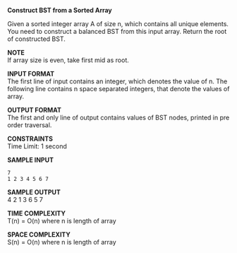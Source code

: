 **Construct BST from a Sorted Array**

Given a sorted integer array A of size n, which contains all unique elements. You need to construct a balanced BST from this input array. Return the root of constructed BST.

**NOTE**\
If array size is even, take first mid as root.

**INPUT FORMAT**\
The first line of input contains an integer, which denotes the value of n. The following line contains n space separated integers, that denote the values of array.

**OUTPUT FORMAT**\
The first and only line of output contains values of BST nodes, printed in pre order traversal.

**CONSTRAINTS**\
Time Limit: 1 second

**SAMPLE INPUT**
```
7
1 2 3 4 5 6 7
```

**SAMPLE OUTPUT**\
4 2 1 3 6 5 7 

**TIME COMPLEXITY**\
T(n) = O(n) where n is length of array

**SPACE COMPLEXITY**\
S(n) = O(n) where n is length of array